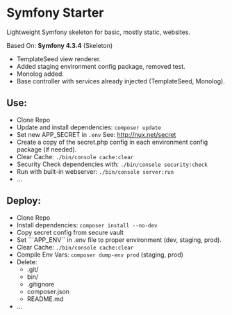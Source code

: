 # Symfony Starter

Lightweight Symfony skeleton for basic, mostly static, websites.

Based On: **Symfony 4.3.4** (Skeleton)

- TemplateSeed view renderer.
- Added staging environment config package, removed test.
- Monolog added.
- Base controller with services already injected (TemplateSeed, Monolog).

## Use:

- Clone Repo
- Update and install dependencies: ```composer update```
- Set new APP_SECRET in ```.env``` See: http://nux.net/secret
- Create a copy of the secret.php config in each environment config package (if needed).
- Clear Cache: ```./bin/console cache:clear```
- Security Check dependencies with: ```./bin/console security:check```
- Run with built-in webserver: ```./bin/console server:run```
- ...

## Deploy:

- Clone Repo
- Install dependencies: ```composer install --no-dev```
- Copy secret config from secure vault
- Set ```APP_ENV`` in .env file to proper environment (dev, staging, prod).
- Clear Cache: ```./bin/console cache:clear```
- Compile Env Vars: ```composer dump-env prod``` (staging, prod)
- Delete:
  - .git/
  - bin/
  - .gitignore
  - composer.json
  - README.md
- ...
